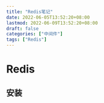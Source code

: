 ```yaml
---
title: "Redis笔记"
date: 2022-06-05T13:52:20+08:00
lastmod: 2022-06-09T13:52:20+08:00
draft: false
categories: ["中间件"]
tags: ["Redis"]
---
```

# Redis

## 安装